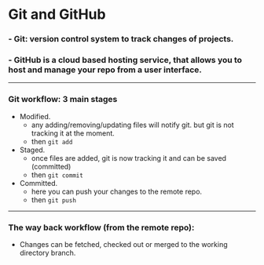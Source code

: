 # Git and GitHub

### - Git: version control system to track changes of projects.

### - GitHub is a cloud based hosting service, that allows you to host and manage your repo from a user interface.

------------
### Git workflow: 3 main stages
- Modified.
    - any adding/removing/updating files will notify git. but git is not tracking it at the moment.
    - then `git add` 
- Staged.
    - once files are added, git is now tracking it and can be saved (committed)
    - then `git commit`
- Committed.
    - here you can push your changes to the remote repo.
    - then `git push`
------------------
### The way back workflow (from the remote repo):
- Changes can be fetched, checked out or merged to the working directory branch.